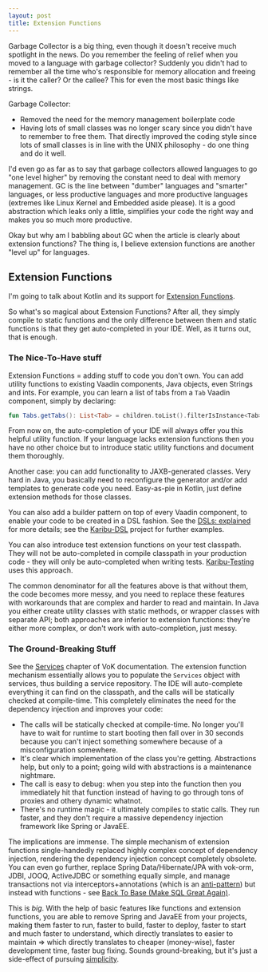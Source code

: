 ```yaml
---
layout: post
title: Extension Functions
---
```


Garbage Collector is a big thing, even though it doesn't receive much spotlight in the news.
Do you remember the feeling of relief when you moved to a language with garbage collector?
Suddenly you didn't had to remember all the time who's responsible for memory allocation and freeing -
is it the caller? Or the callee? This for even the most basic things like strings.

Garbage Collector:

* Removed the need for the memory management boilerplate code
* Having lots of small classes was no longer scary since you didn't have to remember to
  free them. That directly improved the coding style since lots of small classes
  is in line with the UNIX philosophy - do one thing and do it well.

I'd even go as far as to say that garbage collectors allowed languages to go "one level higher"
by removing the constant need to deal with memory management. GC is the line between
"dumber" languages and "smarter" languages, or less productive languages and more productive
languages (extremes like Linux Kernel and Embedded aside please). It is a good abstraction
which leaks only a little, simplifies your code the right way and makes you so much more
productive.

Okay but why am I babbling about GC when the article is clearly about extension functions?
The thing is, I believe extension functions are another "level up" for languages.

## Extension Functions

I'm going to talk about Kotlin and its support for [Extension Functions](https://kotlinlang.org/docs/extensions.html).

So what's so magical about Extension Functions? After all, they simply compile to static functions
and the only difference between them and static functions is that they get auto-completed
in your IDE. Well, as it turns out, that is enough.

### The Nice-To-Have stuff

Extension Functions = adding stuff to code you don't own. You can add utility functions
to existing Vaadin components, Java objects, even Strings and ints.
For example, you can learn a list of tabs from a `Tab` Vaadin component, simply by declaring:
```kotlin
fun Tabs.getTabs(): List<Tab> = children.toList().filterIsInstance<Tab>()
```
From now on, the auto-completion of your IDE will always offer you this helpful utility function.
If your language lacks extension functions then you have no other choice but to introduce
static utility functions and document them thoroughly.

Another case: you can add functionality to JAXB-generated classes. Very hard in Java,
you basically need to reconfigure the generator and/or add templates to generate code you need.
Easy-as-pie in Kotlin, just define extension methods for those classes.

You can also add a builder pattern on top of every Vaadin component, to enable
your code to be created in a DSL fashion. See the [DSLs: explained](https://www.vaadinonkotlin.eu//dsl_explained/)
for more details; see the [Karibu-DSL](https://github.com/mvysny/karibu-dsl) project
for further examples.

You can also introduce test extension functions on your test classpath. They will not be
auto-completed in compile classpath in your production code - they will only be
auto-completed when writing tests. [Karibu-Testing](https://github.com/mvysny/karibu-testing/)
uses this approach.

The common denominator for all the features above is that without them, the code becomes
more messy, and you need to replace these features with workarounds that are complex and harder to read and maintain.
In Java you either create utility classes with static methods, or wrapper classes with
separate API; both approaches are inferior to extension functions: they're either more complex,
or don't work with auto-completion, just messy.

### The Ground-Breaking Stuff

See the [Services](https://www.vaadinonkotlin.eu//services/) chapter of VoK documentation.
The extension function mechanism essentially allows you to populate the `Services` object with
services, thus building a service repository. The IDE will auto-complete everything it
can find on the classpath, and the calls will be statically checked at compile-time.
This completely eliminates the need for the dependency injection and improves your code:

* The calls will be statically checked at compile-time. No longer you'll have to wait for
  runtime to start booting then fall over in 30 seconds because you can't inject something
  somewhere because of a misconfiguration somewhere.
* It's clear which implementation of the class you're getting. Abstractions help, but only
  to a point; going wild with abstractions is a maintenance nightmare.
* The call is easy to debug: when you step into the function then you immediately hit
  that function instead of having to go through tons of proxies and othery dynamic whatnot.
* There's no runtime magic - it ultimately compiles to static calls. They run faster, and they
  don't require a massive dependency injection framework like Spring or JavaEE.

The implications are immense. The simple mechanism of extension functions single-handedly
replaced highly complex concept of dependency injection, rendering the dependency injection
concept completely obsolete. You can even go further, replace Spring Data/Hibernate/JPA with
vok-orm, JDBI, JOOQ, ActiveJDBC or something equally simple, and manage transactions
not via interceptors+annotations (which is an [anti-pattern](../java-antipatterns/))
but instead with functions - see [Back To Base (Make SQL Great Again)](../back-to-base-make-sql-great-again/).

This is *big*. With the help of basic features like functions and extension functions,
you are able to remove Spring and JavaEE from your projects, making them faster to run,
faster to build, faster to deploy, faster to start and much faster to understand,
which directly translates to easier to maintain => which directly translates to cheaper
(money-wise), faster development time, faster bug fixing. Sounds ground-breaking,
but it's just a side-effect of pursuing [simplicity](../on-simplicity/).
